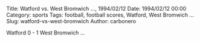 Title: Watford vs. West Bromwich …, 1994/02/12
Date: 1994/02/12 00:00
Category: sports
Tags: football, football scores, Watford, West Bromwich …
Slug: watford-vs-west-bromwich
Author: carbonero


Watford 0 - 1 West Bromwich …
